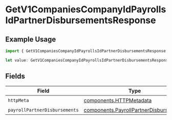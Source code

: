 # GetV1CompaniesCompanyIdPayrollsIdPartnerDisbursementsResponse

## Example Usage

```typescript
import { GetV1CompaniesCompanyIdPayrollsIdPartnerDisbursementsResponse } from "@gusto/embedded-api/models/operations/getv1companiescompanyidpayrollsidpartnerdisbursements.js";

let value: GetV1CompaniesCompanyIdPayrollsIdPartnerDisbursementsResponse = {};
```

## Fields

| Field                                                                                            | Type                                                                                             | Required                                                                                         | Description                                                                                      |
| ------------------------------------------------------------------------------------------------ | ------------------------------------------------------------------------------------------------ | ------------------------------------------------------------------------------------------------ | ------------------------------------------------------------------------------------------------ |
| `httpMeta`                                                                                       | [components.HTTPMetadata](../../models/components/httpmetadata.md)                               | :heavy_check_mark:                                                                               | N/A                                                                                              |
| `payrollPartnerDisbursements`                                                                    | [components.PayrollPartnerDisbursements](../../models/components/payrollpartnerdisbursements.md) | :heavy_minus_sign:                                                                               | successful                                                                                       |